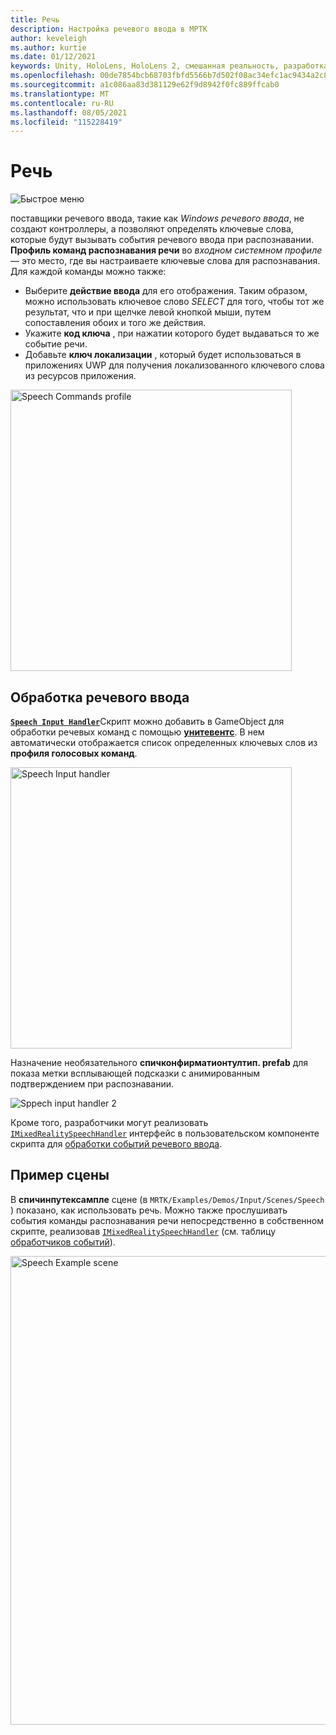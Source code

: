 ```yaml
---
title: Речь
description: Настройка речевого ввода в МРТК
author: keveleigh
ms.author: kurtie
ms.date: 01/12/2021
keywords: Unity, HoloLens, HoloLens 2, смешанная реальность, разработка, мртк, речь
ms.openlocfilehash: 00de7854bcb68703fbfd5566b7d502f08ac34efc1ac9434a2c86274f07b6342d
ms.sourcegitcommit: a1c086aa83d381129e62f9d8942f0fc889ffcab0
ms.translationtype: MT
ms.contentlocale: ru-RU
ms.lasthandoff: 08/05/2021
ms.locfileid: "115228419"
---
```

# <a name="speech"></a>Речь

![Быстрое меню](../images/input/MRTK_Input_Speech.png)

поставщики речевого ввода, такие как *Windows речевого ввода*, не создают контроллеры, а позволяют определять ключевые слова, которые будут вызывать события речевого ввода при распознавании. **Профиль команд распознавания речи** во *входном системном профиле* — это место, где вы настраиваете ключевые слова для распознавания. Для каждой команды можно также:

- Выберите **действие ввода** для его отображения. Таким образом, можно использовать ключевое слово *SELECT* для того, чтобы тот же результат, что и при щелчке левой кнопкой мыши, путем сопоставления обоих и того же действия.
- Укажите **код ключа** , при нажатии которого будет выдаваться то же событие речи.
- Добавьте **ключ локализации** , который будет использоваться в приложениях UWP для получения локализованного ключевого слова из ресурсов приложения.

<img src="../images/input/SpeechCommandsProfile.png" width="450px" alt="Speech Commands profile">

## <a name="handling-speech-input"></a>Обработка речевого ввода

[**`Speech Input Handler`**](xref:Microsoft.MixedReality.Toolkit.Input.SpeechInputHandler)Скрипт можно добавить в GameObject для обработки речевых команд с помощью [**унитевентс**](https://docs.unity3d.com/Manual/UnityEvents.html). В нем автоматически отображается список определенных ключевых слов из **профиля голосовых команд**.

<img src="../images/input/SpeechCommands_SpeechInputHandler1.png" width="450px" alt="Speech Input handler">

Назначение необязательного **спичконфирматионтултип. prefab** для показа метки всплывающей подсказки с анимированным подтверждением при распознавании.

<img src="../images/input/SpeechCommands_SpeechInputHandler2.png" alt="Sppech input handler 2">

Кроме того, разработчики могут реализовать [`IMixedRealitySpeechHandler`](xref:Microsoft.MixedReality.Toolkit.Input.IMixedRealitySpeechHandler) интерфейс в пользовательском компоненте скрипта для [обработки событий речевого ввода](input-events.md#input-event-interface-example).

## <a name="example-scene"></a>Пример сцены

В **спичинпутексампле** сцене (в `MRTK/Examples/Demos/Input/Scenes/Speech` ) показано, как использовать речь. Можно также прослушивать события команды распознавания речи непосредственно в собственном скрипте, реализовав [`IMixedRealitySpeechHandler`](xref:Microsoft.MixedReality.Toolkit.Input.IMixedRealitySpeechHandler) (см. таблицу [обработчиков событий](input-events.md)).

<img src="../images/input/SpeechExampleScene.png" width="750px" alt="Speech Example scene">
